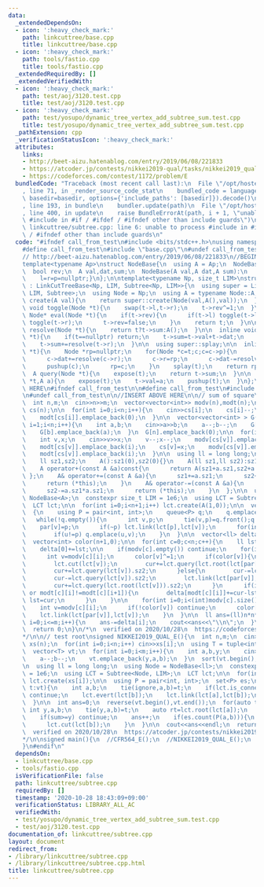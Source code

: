 ```yaml
---
data:
  _extendedDependsOn:
  - icon: ':heavy_check_mark:'
    path: linkcuttree/base.cpp
    title: linkcuttree/base.cpp
  - icon: ':heavy_check_mark:'
    path: tools/fastio.cpp
    title: tools/fastio.cpp
  _extendedRequiredBy: []
  _extendedVerifiedWith:
  - icon: ':heavy_check_mark:'
    path: test/aoj/3120.test.cpp
    title: test/aoj/3120.test.cpp
  - icon: ':heavy_check_mark:'
    path: test/yosupo/dynamic_tree_vertex_add_subtree_sum.test.cpp
    title: test/yosupo/dynamic_tree_vertex_add_subtree_sum.test.cpp
  _pathExtension: cpp
  _verificationStatusIcon: ':heavy_check_mark:'
  attributes:
    links:
    - http://beet-aizu.hatenablog.com/entry/2019/06/08/221833
    - https://atcoder.jp/contests/nikkei2019-qual/tasks/nikkei2019_qual_e
    - https://codeforces.com/contest/1172/problem/E
  bundledCode: "Traceback (most recent call last):\n  File \"/opt/hostedtoolcache/Python/3.9.1/x64/lib/python3.9/site-packages/onlinejudge_verify/documentation/build.py\"\
    , line 71, in _render_source_code_stat\n    bundled_code = language.bundle(stat.path,\
    \ basedir=basedir, options={'include_paths': [basedir]}).decode()\n  File \"/opt/hostedtoolcache/Python/3.9.1/x64/lib/python3.9/site-packages/onlinejudge_verify/languages/cplusplus.py\"\
    , line 193, in bundle\n    bundler.update(path)\n  File \"/opt/hostedtoolcache/Python/3.9.1/x64/lib/python3.9/site-packages/onlinejudge_verify/languages/cplusplus_bundle.py\"\
    , line 400, in update\n    raise BundleErrorAt(path, i + 1, \"unable to process\
    \ #include in #if / #ifdef / #ifndef other than include guards\")\nonlinejudge_verify.languages.cplusplus_bundle.BundleErrorAt:\
    \ linkcuttree/subtree.cpp: line 6: unable to process #include in #if / #ifdef\
    \ / #ifndef other than include guards\n"
  code: "#ifndef call_from_test\n#include <bits/stdc++.h>\nusing namespace std;\n\n\
    #define call_from_test\n#include \"base.cpp\"\n#undef call_from_test\n\n#endif\n\
    // http://beet-aizu.hatenablog.com/entry/2019/06/08/221833\n//BEGIN CUT HERE\n\
    template<typename Ap>\nstruct NodeBase{\n  using A = Ap;\n  NodeBase *l,*r,*p;\n\
    \  bool rev;\n  A val,dat,sum;\n  NodeBase(A val,A dat,A sum):\n    rev(0),val(val),dat(dat),sum(sum){\n\
    \    l=r=p=nullptr;}\n};\n\ntemplate<typename Np, size_t LIM>\nstruct Subtree\
    \ : LinkCutTreeBase<Np, LIM, Subtree<Np, LIM>>{\n  using super = LinkCutTreeBase<Np,\
    \ LIM, Subtree>;\n  using Node = Np;\n  using A = typename Node::A;\n\n  Node*\
    \ create(A val){\n    return super::create(Node(val,A(),val));\n  }\n\n  inline\
    \ void toggle(Node *t){\n    swap(t->l,t->r);\n    t->rev^=1;\n  }\n\n  inline\
    \ Node* eval(Node *t){\n    if(t->rev){\n      if(t->l) toggle(t->l);\n      if(t->r)\
    \ toggle(t->r);\n      t->rev=false;\n    }\n    return t;\n  }\n\n  inline A\
    \ resolve(Node *t){\n    return t?t->sum:A();\n  }\n\n  inline void pushup(Node\
    \ *t){\n    if(t==nullptr) return;\n    t->sum=t->val+t->dat;\n    t->sum+=resolve(t->l);\n\
    \    t->sum+=resolve(t->r);\n  }\n\n  using super::splay;\n\n  inline Node* expose(Node\
    \ *t){\n    Node *rp=nullptr;\n    for(Node *c=t;c;c=c->p){\n      splay(c);\n\
    \      c->dat+=resolve(c->r);\n      c->r=rp;\n      c->dat-=resolve(c->r);\n\
    \      pushup(c);\n      rp=c;\n    }\n    splay(t);\n    return rp;\n  }\n\n\
    \  A query(Node *t){\n    expose(t);\n    return t->sum;\n  }\n\n  void set_val(Node\
    \ *t,A a){\n    expose(t);\n    t->val=a;\n    pushup(t);\n  }\n};\n//END CUT\
    \ HERE\n#ifndef call_from_test\n\n#define call_from_test\n#include \"../tools/fastio.cpp\"\
    \n#undef call_from_test\n\n//INSERT ABOVE HERE\n\n// sum of square\nsigned CFR564_E(){\n\
    \  int n,m;\n  cin>>n>>m;\n  vector<vector<int>> modv(n),modt(n);\n  vector<int>\
    \ cs(n);\n\n  for(int i=0;i<n;i++){\n    cin>>cs[i];\n    cs[i]--;\n    modv[cs[i]].emplace_back(i);\n\
    \    modt[cs[i]].emplace_back(0);\n  }\n\n  vector<vector<int> > G(n+1);\n  for(int\
    \ i=1;i<n;i++){\n    int a,b;\n    cin>>a>>b;\n    a--;b--;\n    G[a].emplace_back(b);\n\
    \    G[b].emplace_back(a);\n  }\n  G[n].emplace_back(0);\n\n  for(int i=1;i<=m;i++){\n\
    \    int v,x;\n    cin>>v>>x;\n    v--;x--;\n    modv[cs[v]].emplace_back(v);\n\
    \    modt[cs[v]].emplace_back(i);\n    cs[v]=x;\n    modv[cs[v]].emplace_back(v);\n\
    \    modt[cs[v]].emplace_back(i);\n  }\n\n  using ll = long long;\n  struct A{\n\
    \    ll sz1,sz2;\n    A():sz1(0),sz2(0){}\n    A(ll sz1,ll sz2):sz1(sz1),sz2(sz2){}\n\
    \    A operator+(const A &a)const{\n      return A(sz1+a.sz1,sz2+a.sz2);\n   \
    \ };\n    A& operator+=(const A &a){\n      sz1+=a.sz1;\n      sz2+=a.sz1*a.sz1;\n\
    \      return (*this);\n    }\n    A& operator-=(const A &a){\n      sz1-=a.sz1;\n\
    \      sz2-=a.sz1*a.sz1;\n      return (*this);\n    }\n  };\n\n  using Node =\
    \ NodeBase<A>;\n  constexpr size_t LIM = 1e6;\n  using LCT = Subtree<Node, LIM>;\n\
    \  LCT lct;\n\n  for(int i=0;i<n+1;i++) lct.create(A(1,0));\n\n  vector<int> par(n+1,0);\n\
    \  {\n    using P = pair<int, int>;\n    queue<P> q;\n    q.emplace(n,-1);\n \
    \   while(!q.empty()){\n      int v,p;\n      tie(v,p)=q.front();q.pop();\n  \
    \    par[v]=p;\n      if(~p) lct.link(lct[p],lct[v]);\n      for(int u:G[v])\n\
    \        if(u!=p) q.emplace(u,v);\n    }\n  }\n\n  vector<ll> delta(m+1,0);\n\
    \  vector<int> color(n+1,0);\n\n  for(int c=0;c<n;c++){\n    ll lst=(ll)n*n,cur=(ll)n*n;\n\
    \    delta[0]+=lst;\n\n    if(modv[c].empty()) continue;\n    for(int i=0;i<(int)modv[c].size();i++){\n\
    \      int v=modv[c][i];\n      color[v]^=1;\n      if(color[v]){\n        cur-=lct.query(lct.root(lct[v])).sz2;\n\
    \        lct.cut(lct[v]);\n        cur+=lct.query(lct.root(lct[par[v]])).sz2;\n\
    \        cur+=lct.query(lct[v]).sz2;\n      }else{\n        cur-=lct.query(lct.root(lct[par[v]])).sz2;\n\
    \        cur-=lct.query(lct[v]).sz2;\n        lct.link(lct[par[v]],lct[v]);\n\
    \        cur+=lct.query(lct.root(lct[v])).sz2;\n      }\n      if(i+1==(int)modv[c].size()\
    \ or modt[c][i]!=modt[c][i+1]){\n        delta[modt[c][i]]+=cur-lst;\n       \
    \ lst=cur;\n      }\n    }\n\n    for(int i=0;i<(int)modv[c].size();i++){\n  \
    \    int v=modv[c][i];\n      if(!color[v]) continue;\n      color[v]^=1;\n  \
    \    lct.link(lct[par[v]],lct[v]);\n    }\n  }\n\n  ll ans=(ll)n*n*n;\n  for(int\
    \ i=0;i<=m;i++){\n    ans-=delta[i];\n    cout<<ans<<\"\\n\";\n  }\n  cout<<flush;\n\
    \  return 0;\n}\n/*\n  verified on 2020/10/28\n  https://codeforces.com/contest/1172/problem/E\n\
    */\n\n// test root\nsigned NIKKEI2019_QUAL_E(){\n  int n,m;\n  cin>>n>>m;\n  vector<int>\
    \ xs(n);\n  for(int i=0;i<n;i++) cin>>xs[i];\n  using T = tuple<int, int, int>;\n\
    \  vector<T> vt;\n  for(int i=0;i<m;i++){\n    int a,b,y;\n    cin>>a>>b>>y;\n\
    \    a--;b--;\n    vt.emplace_back(y,a,b);\n  }\n  sort(vt.begin(),vt.end());\n\
    \n  using ll = long long;\n  using Node = NodeBase<ll>;\n  constexpr size_t LIM\
    \ = 1e6;\n  using LCT = Subtree<Node, LIM>;\n  LCT lct;\n\n  for(int i=0;i<n;i++)\
    \ lct.create(xs[i]);\n\n  using P = pair<int, int>;\n  set<P> es;\n  for(auto\
    \ t:vt){\n    int a,b;\n    tie(ignore,a,b)=t;\n    if(lct.is_connected(lct[a],lct[b]))\
    \ continue;\n    lct.evert(lct[b]);\n    lct.link(lct[a],lct[b]);\n    es.emplace(a,b);\n\
    \  }\n\n  int ans=0;\n  reverse(vt.begin(),vt.end());\n  for(auto t:vt){\n   \
    \ int y,a,b;\n    tie(y,a,b)=t;\n    auto rt=lct.root(lct[a]);\n    ll sum=lct.query(rt);\n\
    \    if(sum>=y) continue;\n    ans++;\n    if(es.count(P(a,b))){\n      lct.evert(lct[a]);\n\
    \      lct.cut(lct[b]);\n    }\n  }\n\n  cout<<ans<<endl;\n  return 0;\n}\n/*\n\
    \  verified on 2020/10/28\n  https://atcoder.jp/contests/nikkei2019-qual/tasks/nikkei2019_qual_e\n\
    */\n\nsigned main(){\n  //CFR564_E();\n  //NIKKEI2019_QUAL_E();\n  return 0;\n\
    }\n#endif\n"
  dependsOn:
  - linkcuttree/base.cpp
  - tools/fastio.cpp
  isVerificationFile: false
  path: linkcuttree/subtree.cpp
  requiredBy: []
  timestamp: '2020-10-28 18:43:09+09:00'
  verificationStatus: LIBRARY_ALL_AC
  verifiedWith:
  - test/yosupo/dynamic_tree_vertex_add_subtree_sum.test.cpp
  - test/aoj/3120.test.cpp
documentation_of: linkcuttree/subtree.cpp
layout: document
redirect_from:
- /library/linkcuttree/subtree.cpp
- /library/linkcuttree/subtree.cpp.html
title: linkcuttree/subtree.cpp
---
```

